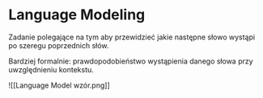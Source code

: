 # Language Modeling

Zadanie polegające na tym aby przewidzieć jakie następne słowo wystąpi po szeregu poprzednich słów.

Bardziej formalnie: prawdopodobieństwo wystąpienia danego słowa przy uwzględnieniu kontekstu.

![[Language Model wzór.png]]